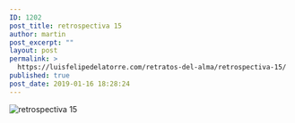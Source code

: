 ```yaml
---
ID: 1202
post_title: retrospectiva 15
author: martin
post_excerpt: ""
layout: post
permalink: >
  https://luisfelipedelatorre.com/retratos-del-alma/retrospectiva-15/
published: true
post_date: 2019-01-16 18:28:24
---
```

<p><img src="https://luisfelipedelatorre.com/wp-content/uploads/2019/01/retrospectiva-15-383x1024.jpg" alt="retrospectiva 15"/></p>